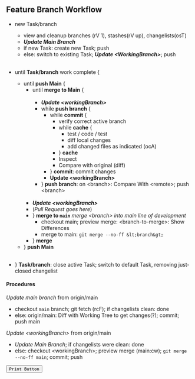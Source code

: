 ## Feature Branch Workflow

- new Task/branch
  - view and cleanup branches (rV 1), stashes(rV up), changelists(osT)
  - ***Update Main Branch***
  - if new Task: create new Task; push
  - else: switch to existing Task; ***Update &lt;WorkingBranch&gt;***; push
<br/><br/>

- until **Task/branch** work complete {
  - until **push Main** {
    - until **merge to Main** {
<br/><br/>
      - ***Update &lt;workingBranch&gt;***
      - while **push branch** {
        - while **commit** {
          - verify correct active branch
          - while **cache** {
            - test / code / test
            - diff local changes
            - add changed files as indicated (ocA)
          - } **cache**
          - Inspect
          - Compare with original (diff)
        - } **commit**: commit changes
        - **Update &lt;workingBranch&gt;**
      - } **push branch**: on &lt;branch&gt;: Compare With &lt;remote&gt;; push &lt;branch&gt;
<br/><br/>
    - ***Update &lt;workingBranch&gt;***
    - (*Pull Request goes here*)
    - } **merge to `main`** *merge &lt;branch&gt; into main line of development*
      - checkout main; preview merge: &lt;branch-to-merge&gt;: Show Differences
      - merge to main: `git merge --no-ff &lt;branch&gt;`
    - } **merge**
  - } **push Main**
<br/><br>
- } **Task/branch**: close active Task; switch to default Task, removing just-closed changelist

#### Procedures

*Update main branch* from origin/main
- checkout `main` branch; git fetch (rcF); if changelists clean: done
- else: origin/main: Diff with Working Tree to get changes(?); commit; push main

*Update &lt;workingBranch&gt;* from origin/main
- *Update Main Branch*; if changelists were clean: done
- else: checkout &lt;workingBranch&gt;; preview merge (main:cw); `git merge --no-ff main`; commit; push

<button onclick="window.print()">`Print Button`</button>
